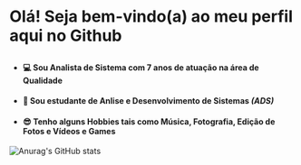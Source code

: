 # Olá! Seja bem-vindo(a) ao meu perfil aqui no Github

##
- #### 💻 Sou Analista de Sistema com 7 anos de atuação na área de Qualidade
- #### 🌱 Sou estudante de Anlise e Desenvolvimento de Sistemas _(ADS)_ 
- #### 😎 Tenho alguns Hobbies tais como Música, Fotografia, Edição de Fotos e Vídeos e Games

![Anurag's GitHub stats](https://github-readme-stats.vercel.app/api/?username=knoox07&show_icons=true&title_color=fff&icon_color=79ff97&text_color=9f9f9f&bg_color=151515)
